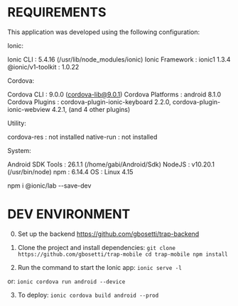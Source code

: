 # REQUIREMENTS #

This application was developed using the following configuration:

Ionic:

   Ionic CLI         : 5.4.16 (/usr/lib/node_modules/ionic)
   Ionic Framework   : ionic1 1.3.4
   @ionic/v1-toolkit : 1.0.22

Cordova:

   Cordova CLI       : 9.0.0 (cordova-lib@9.0.1)
   Cordova Platforms : android 8.1.0
   Cordova Plugins   : cordova-plugin-ionic-keyboard 2.2.0, cordova-plugin-ionic-webview 4.2.1, (and 4 other plugins)

Utility:

   cordova-res : not installed
   native-run  : not installed

System:

   Android SDK Tools : 26.1.1 (/home/gabi/Android/Sdk)
   NodeJS            : v10.20.1 (/usr/bin/node)
   npm               : 6.14.4
   OS                : Linux 4.15

npm i @ionic/lab --save-dev


# DEV ENVIRONMENT #

0. Set up the backend https://github.com/gbosetti/trap-backend

1. Clone the project and install dependencies:
`git clone https://github.com/gbosetti/trap-mobile
cd trap-mobile
npm install`

2. Run the command to start the Ionic app:
`ionic serve -l`

or:
`ionic cordova run android --device`

3. To deploy:
`ionic cordova build android --prod`